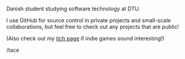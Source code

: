 Danish student studying software technology at DTU.

I use GitHub for source control in private projects and small-scale collaborations, but feel free to check out any projects that are public!

(Also check out my [itch page](https://tacecaps.itch.io/) if indie games sound interesting!)

/tace

<!---
tacecapSx/tacecapSx is a ✨ special ✨ repository because its `README.md` (this file) appears on your GitHub profile.
You can click the Preview link to take a look at your changes.
--->
